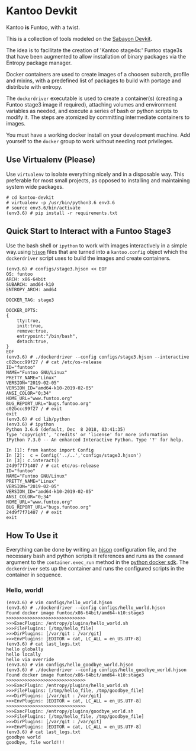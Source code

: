 # Kantoo Devkit #

Kantoo **is** Funtoo, with a twist.

This is a collection of tools modeled on the [Sabayon Devkit](https://github.com/Sabayon/devkit).

The idea is to facilitate the creation of 'Kantoo stage4s:' Funtoo stage3s that have been augmented to allow
installation of binary packages via the Entropy package manager.

Docker containers are used to create images of a choosen subarch, profile and mixins, with a predefined list of 
packages to build with portage and distribute with entropy.

The `dockerdriver` executable is used to create a container(s) (creating a Funtoo stage3 image if required), attaching 
volumes and environment variables as needed, and execute a series of bash or python scripts to modify it. The steps are 
atomized by committing intermediate containers to images.

You must have a working docker install on your development machine. Add yourself to the `docker` group to work without 
needing root privileges.  

## Use Virtualenv (Please) ##

Use `virtualenv` to isolate everything nicely and in a disposable way. This preferable for most small projects, as 
opposed to installing and maintaining system wide packages.

```commandline
# cd kantoo-devkit
# virtualenv -p /usr/bin/python3.6 env3.6
# source env3.6/bin/activate
(env3.6) # pip install -r requirements.txt
```

## Quick Start to Interact with a Funtoo Stage3 ##

Use the bash shell or `ipython` to work with images interactively in a simple way.using [`hjson`](hjson.org) files that are turned 
into a `kantoo.config` object which the `dockerdriver` script uses to build the images and create containers.


```commandline
(env3.6) # configs/stage3.hjson << EOF
OS: funtoo
ARCH: x86-64bit
SUBARCH: amd64-k10
ENTROPY_ARCH: amd64

DOCKER_TAG: stage3

DOCKER_OPTS:
{
    tty:true,
    init:true,
    remove:true,
    entrypoint:"/bin/bash",
    detach:true,
}
EOF
(env3.6) # ./dockerdriver --config configs/stage3.hjson --interactive
c02bccc99f27 / # cat /etc/os-release 
ID="funtoo"
NAME="Funtoo GNU/Linux"
PRETTY_NAME="Linux"
VERSION="2019-02-05"
VERSION_ID="amd64-k10-2019-02-05"
ANSI_COLOR="0;34"
HOME_URL="www.funtoo.org"
BUG_REPORT_URL="bugs.funtoo.org"
c02bccc99f27 / # exit
exit
(env3.6) # cd lib/python
(env3.6) # ipython
Python 3.6.6 (default, Dec  8 2018, 03:41:35) 
Type 'copyright', 'credits' or 'license' for more information
IPython 7.3.0 -- An enhanced Interactive Python. Type '?' for help.

In [1]: from kantoo import Config
In [2]:  c = Config('../..','configs/stage3.hjson')
In [3]: c.interact() 
24d9f7f71407 / # cat etc/os-release
ID="funtoo"
NAME="Funtoo GNU/Linux"
PRETTY_NAME="Linux"
VERSION="2019-02-05"
VERSION_ID="amd64-k10-2019-02-05"
ANSI_COLOR="0;34"
HOME_URL="www.funtoo.org"
BUG_REPORT_URL="bugs.funtoo.org"
24d9f7f71407 / # exit
exit
```

## How To Use it ##

Everything can be done by writing an [hjson](hjson.org) configuration file, and the necessary bash and python scripts it
references and runs as the `command` argument to the `container.exec_run` method in the 
[python docker sdk](https://docker-py.readthedocs.io/en/stable/index.html). The `dockerdriver` sets up the container and runs 
the configured scripts in the container in sequence.

### Hello, world! ###

```commandline
(env3.6) # vim configs/hello_world.hjson
(env3.6) # ./dockerdriver --config configs/hello_world.hjson
Found docker image funtoo/x86-64bit/amd64-k10:stage3
>>>>>>>>>>>>>>>>>>>>>>>>>>>>>>
>>>ExecPlugin: /entropy/plugins/hello_world.sh
>>>FilePlugins: [/tmp/hello_file]
>>>DirPlugins: [/var/git : /var/git]
>>>EnvPlugins: [EDITOR = cat, LC_ALL = en_US.UTF-8]
(env3.6) # cat last_logs.txt
hello globally
hello locally
hello via override
(env3.6) # vim configs/hello_goodbye_world.hjson
(env3.6) # ./dockerdriver --config configs/hello_goodbye_world.hjson
Found docker image funtoo/x86-64bit/amd64-k10:stage3
>>>>>>>>>>>>>>>>>>>>>>>>>>>>>>
>>>ExecPlugin: /entropy/plugins/hello_world.sh
>>>FilePlugins: [/tmp/hello_file, /tmp/goodbye_file]
>>>DirPlugins: [/var/git : /var/git]
>>>EnvPlugins: [EDITOR = cat, LC_ALL = en_US.UTF-8]
>>>>>>>>>>>>>>>>>>>>>>>>>>>>>>
>>>ExecPlugin: /entropy/plugins/goodbye_world.sh
>>>FilePlugins: [/tmp/hello_file, /tmp/goodbye_file]
>>>DirPlugins: [/var/git : /var/git]
>>>EnvPlugins: [EDITOR = cat, LC_ALL = en_US.UTF-8]
(env3.6) # cat last_logs.txt
goodbye world
goodbye, file world!!!
```
